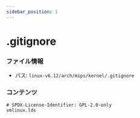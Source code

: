 ```yaml
---
sidebar_position: 1
---
```

# .gitignore

### ファイル情報

- パス: `linux-v6.12/arch/mips/kernel/.gitignore`

### コンテンツ

```gitignore
# SPDX-License-Identifier: GPL-2.0-only
vmlinux.lds

```
